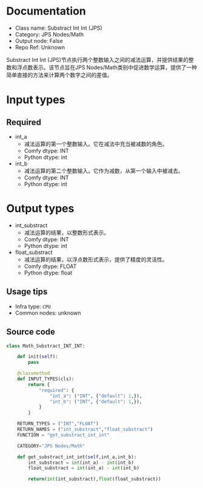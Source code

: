 
# Documentation
- Class name: Substract Int Int (JPS)
- Category: JPS Nodes/Math
- Output node: False
- Repo Ref: Unknown

Substract Int Int (JPS)节点执行两个整数输入之间的减法运算，并提供结果的整数和浮点数表示。该节点旨在JPS Nodes/Math类别中促进数学运算，提供了一种简单直接的方法来计算两个数字之间的差值。

# Input types
## Required
- int_a
    - 减法运算的第一个整数输入。它在减法中充当被减数的角色。
    - Comfy dtype: INT
    - Python dtype: int
- int_b
    - 减法运算的第二个整数输入。它作为减数，从第一个输入中被减去。
    - Comfy dtype: INT
    - Python dtype: int

# Output types
- int_substract
    - 减法运算的结果，以整数形式表示。
    - Comfy dtype: INT
    - Python dtype: int
- float_substract
    - 减法运算的结果，以浮点数形式表示，提供了精度的灵活性。
    - Comfy dtype: FLOAT
    - Python dtype: float


## Usage tips
- Infra type: `CPU`
- Common nodes: unknown


## Source code
```python
class Math_Substract_INT_INT:

    def init(self):
        pass

    @classmethod
    def INPUT_TYPES(cls):
        return {
            "required": {
                "int_a": ("INT", {"default": 1,}),
                "int_b": ("INT", {"default": 1,}),
            }
        }

    RETURN_TYPES = ("INT","FLOAT")
    RETURN_NAMES = ("int_substract","float_substract")
    FUNCTION = "get_substract_int_int"

    CATEGORY="JPS Nodes/Math"

    def get_substract_int_int(self,int_a,int_b):
        int_substract = int(int_a) - int(int_b)
        float_substract = int(int_a) - int(int_b)

        return(int(int_substract),float(float_substract))

```
